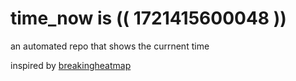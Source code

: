 # time_now is (( 1721415600048 ))

an automated repo that shows the currnent time

inspired by [breakingheatmap](https://github.com/breakingheatmap/breakingheatmap)